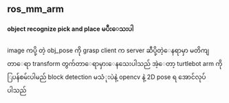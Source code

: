 <h2> ros_mm_arm </h2>
<h4> object recognize pick and place မပီးေသးပါ </h4>
image ကပို့ တဲ့ obj_pose ကို grasp client က server ဆီပို့တဲ့ေနရာမှာ မတိကျတာေရာ transform တွက်တာေရာမှားေနသေးပါသည်
အဲ့ေတာ့ turtlebot arm ကို ြပန်စမ်းပါမည် block detection မသံုးပဲနဲ့ opencv နဲ့ 2D pose ရ အောင်လုပ်ပါသည်

